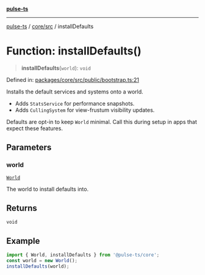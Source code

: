 [**pulse-ts**](../../../README.md)

***

[pulse-ts](../../../README.md) / [core/src](../README.md) / installDefaults

# Function: installDefaults()

> **installDefaults**(`world`): `void`

Defined in: [packages/core/src/public/bootstrap.ts:21](https://github.com/jlehett/pulse-ts/blob/4869ef2c4af7bf37d31e2edd2d6d1ba148133fb2/packages/core/src/public/bootstrap.ts#L21)

Installs the default services and systems onto a world.

- Adds `StatsService` for performance snapshots.
- Adds `CullingSystem` for view-frustum visibility updates.

Defaults are opt-in to keep `World` minimal. Call this during setup
in apps that expect these features.

## Parameters

### world

[`World`](../classes/World.md)

The world to install defaults into.

## Returns

`void`

## Example

```ts
import { World, installDefaults } from '@pulse-ts/core';
const world = new World();
installDefaults(world);
```
